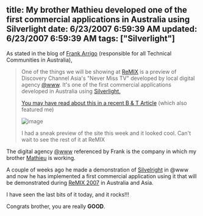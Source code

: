 title: My brother Mathieu developed one of the first commercial applications in Australia using Silverlight
date: 6/23/2007 6:59:39 AM
updated: 6/23/2007 6:59:39 AM
tags: ["Silverlight"]
---
As stated in the blog of [Frank Arrigo](http://blogs.msdn.com/frankarr/) (responsible for all Technical Communities in Australia),

> One of the things we will be showing at [ReMIX](http://microsoft.com/australia/remix07) is a preview of Discovery Channel Asia's "Never Miss TV" developed by local digital agency [@www](http://www.atwww.com.au/). It's one of the first commercial applications developed in Australia using [Silverlight.](http://www.silverlight.net/)
> 
> [You may have read about this in a recent B & T Article](http://blogs.msdn.com/frankarr/archive/2007/05/30/spreading-the-word-about-silverlight-to-bandt.aspx) (which also featured me)
> 
> ![image](http://blogs.msdn.com/blogfiles/frankarr/WindowsLiveWriter/DiscoveryChannelAsiaNeverMissTVtobeprevi_F01C/image_1.png)
> 
> I had a sneak preview of the site this week and it looked cool. Can't wait to see the rest of it at ReMIX

The digital agency [@www](http://www.atwww.com.au/) referenced by Frank is the company in which my brother [Mathieu](http://www.techheadbrothers.com/Auteurs.aspx?Id=337eb7bf-2bba-417c-be9d-20488ba6732a) is working. 

A couple of weeks ago he made a demonstration of [Silvelright](http://www.silverlight.net/) in @www and now he has implemented a first commercial application using it that will be demonstrated during [ReMIX 2007](http://www.microsoft.com/australia/remix07/) in Australia and Asia. 

I have seen the last bits of it today, and it rocks!!! 

Congrats brother, you are really **GOOD**.
